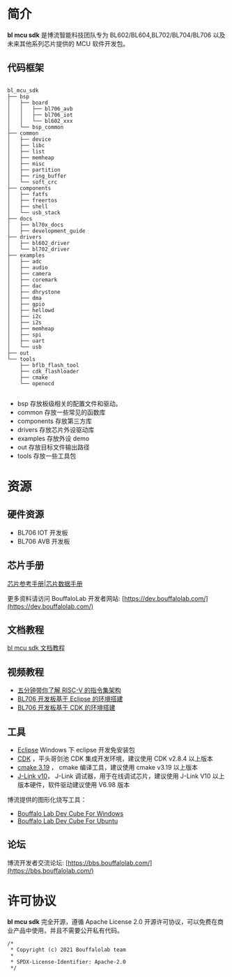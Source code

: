 # 简介

**bl mcu sdk** 是博流智能科技团队专为 BL602/BL604,BL702/BL704/BL706 以及未来其他系列芯片提供的 MCU 软件开发包。

## 代码框架

```

bl_mcu_sdk
├── bsp
│   ├── board
│   │   ├── bl706_avb
│   │   ├── bl706_iot
│   │   └── bl602_xxx
│   └── bsp_common
├── common
│   ├── device
│   ├── libc
│   ├── list
│   ├── memheap
│   ├── misc
│   ├── partition
│   ├── ring_buffer
│   └── soft_crc
├── components
│   ├── fatfs
│   ├── freertos
│   ├── shell
│   └── usb_stack
├── docs
│   ├── bl70x_docs
│   ├── development_guide
├── drivers
│   ├── bl602_driver
│   └── bl702_driver
├── examples
│   ├── adc
│   ├── audio
│   ├── camera
│   ├── coremark
│   ├── dac
│   ├── dhrystone
│   ├── dma
│   ├── gpio
│   ├── hellowd
│   ├── i2c
│   ├── i2s
│   ├── memheap
│   ├── spi
│   ├── uart
│   └── usb
├── out
└── tools
    ├── bflb_flash_tool
    ├── cdk_flashloader
    ├── cmake
    └── openocd
    
```

- bsp 存放板级相关的配置文件和驱动。
- common 存放一些常见的函数库
- components 存放第三方库
- drivers 存放芯片外设驱动库
- examples 存放外设 demo
- out 存放目标文件输出路径
- tools 存放一些工具包

# 资源

## 硬件资源

- BL706 IOT 开发板
- BL706 AVB 开发板

## 芯片手册

[芯片参考手册](https://dev.bouffalolab.com/media/upload/doc/BL702_BL704_706_RM_zh_CN_1.1.pdf)|[芯片数据手册](https://dev.bouffalolab.com/media/upload/doc/BL702_BL704_BL706_DS_zh_CN_Combo_1.7.pdf)

更多资料请访问 BouffaloLab 开发者网站: [https://dev.bouffalolab.com/](https://dev.bouffalolab.com/)

## 文档教程

[bl mcu sdk 文档教程](http://bouffalolab.gitee.io/bl_mcu_sdk)

## 视频教程

- [五分钟带你了解 RISC-V 的指令集架构](https://www.bilibili.com/video/BV1aA411L77o)
- [BL706 开发板基于 Eclipse 的环境搭建](https://www.bilibili.com/video/BV1HK4y1o7P1)
- [BL706 开发板基于 CDK 的环境搭建](https://www.bilibili.com/video/BV14U4y1h7d2)

## 工具

- [Eclipse](https://dev.bouffalolab.com/media/upload/download/BouffaloLab_eclipse_x86_64_win.zip) Windows 下 eclipse 开发免安装包
- [CDK](https://occ.t-head.cn/development/activities/cdk) ，平头哥剑池 CDK 集成开发环境，建议使用 CDK v2.8.4 以上版本
- [cmake 3.19](https://cmake.org/files/v3.19/) ， cmake 编译工具，建议使用 cmake v3.19 以上版本
- [J-Link v10](https://www.segger.com/downloads/jlink)， J-Link 调试器，用于在线调试芯片，建议使用 J-Link V10 以上版本硬件，软件驱动建议使用 V6.98 版本

博流提供的图形化烧写工具：
- [Bouffalo Lab Dev Cube For Windows](https://dev.bouffalolab.com/media/upload/download/BouffaloLabDevCube-1.5.0-win32.zip)
- [Bouffalo Lab Dev Cube For Ubuntu](https://dev.bouffalolab.com/media/upload/download/bouffalo_build_tool_for_ubuntu_v1.0.0.rar)

## 论坛

博流开发者交流论坛: [https://bbs.bouffalolab.com/](https://bbs.bouffalolab.com/)

# 许可协议

**bl mcu sdk** 完全开源，遵循 Apache License 2.0 开源许可协议，可以免费在商业产品中使用，并且不需要公开私有代码。

```
/*
 * Copyright (c) 2021 Bouffalolab team
 *
 * SPDX-License-Identifier: Apache-2.0
 */
 ```